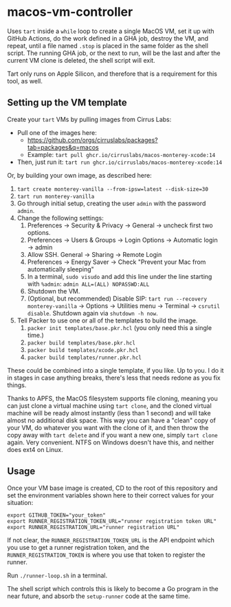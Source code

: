 # macos-vm-controller

Uses `tart` inside a `while` loop to create a single MacOS VM, set it up with
GitHub Actions, do the work defined in a GHA job, destroy the VM, and repeat,
until a file named `.stop` is placed in the same folder as the shell script.
The running GHA job, or the next to run, will be the last and after the current
VM clone is deleted, the shell script will exit. 

Tart only runs on Apple Silicon, and therefore that is a requirement for this
tool, as well.

## Setting up the VM template

Create your `tart` VMs by pulling images from Cirrus Labs:
* Pull one of the images here:
  * https://github.com/orgs/cirruslabs/packages?tab=packages&q=macos 
  * Example: `tart pull ghcr.io/cirruslabs/macos-monterey-xcode:14`
* Then, just run it: `tart run ghcr.io/cirruslabs/macos-monterey-xcode:14`

Or, by building your own image, as described here:  

1. `tart create monterey-vanilla --from-ipsw=latest --disk-size=30`
1. `tart run monterey-vanilla`
1. Go through initial setup, creating the user `admin` with the password `admin`.
1. Change the following settings:
    1. Preferences → Security & Privacy → General → uncheck first two
       options. 
    1. Preferences → Users & Groups → Login Options → Automatic login →
       admin 
    1. Allow SSH. General → Sharing → Remote Login
    1. Preferences → Energy Saver → Check "Prevent your Mac from automatically 
       sleeping"
    1. In a terminal, `sudo visudo` and add this line under the line starting
       with `%admin`: `admin ALL=(ALL) NOPASSWD:ALL`
    1. Shutdown the VM.
    1. (Optional, but recommended) Disable SIP: `tart run --recovery monterey-vanilla` →
       Options → Utilities menu → Terminal → `csrutil disable`. Shutdown
       again via `shutdown -h now`.
1. Tell Packer to use one or all of the templates to build the image.
    1. `packer init templates/base.pkr.hcl` (you only need this a single time.)
    1. `packer build templates/base.pkr.hcl`
    1. `packer build templates/xcode.pkr.hcl`
    1. `packer build templates/runner.pkr.hcl`
    
These could be combined into a single template, if you like.  Up to you.  I do
it in stages in case anything breaks, there's less that needs redone as you fix
things. 

Thanks to APFS, the MacOS filesystem supports file cloning, meaning you can just
clone a virtual machine using `tart clone`, and the cloned virtual machine will
be ready almost instantly (less than 1 second) and will take almost no
additional disk space. This way you can have a "clean" copy of your VM, do
whatever you want with the clone of it, and then throw the copy away with `tart
delete` and if you want a new one, simply `tart clone` again.  Very convenient.
NTFS on Windows doesn't have this, and neither does ext4 on Linux. 

## Usage

Once your VM base image is created, CD to the root of this repository
and set the environment variables shown here to their correct values for your
situation: 

```
export GITHUB_TOKEN="your_token"
export RUNNER_REGISTRATION_TOKEN_URL="runner registration token URL"
export RUNNER_REGISTRATION_URL="runner registration URL"
```

If not clear, the `RUNNER_REGISTRATION_TOKEN_URL` is the API endpoint which you
use to get a runner registration token, and the `RUNNER_REGISTRATION_TOKEN` is
where you use that token to register the runner.

Run `./runner-loop.sh` in a terminal.

The shell script which controls this is likely to become a Go program in the
near future, and absorb the `setup-runner` code at the same time.



